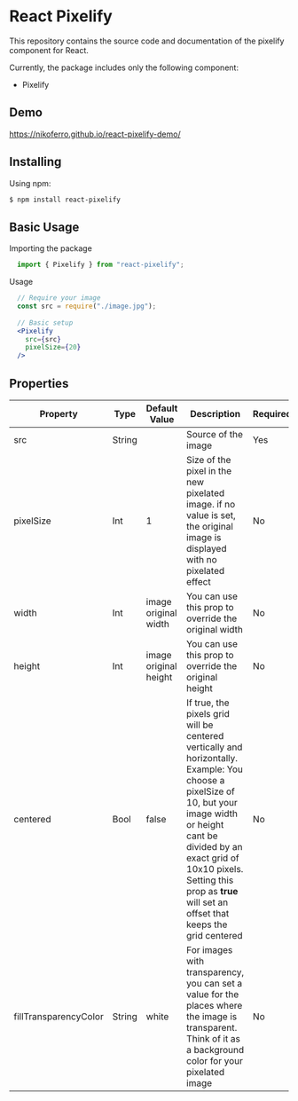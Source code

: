 # React Pixelify

This repository contains the source code and documentation of the pixelify component for React.

Currently, the package includes only the following component:

* Pixelify
## Demo

https://nikoferro.github.io/react-pixelify-demo/

## Installing

Using npm:

```bash
$ npm install react-pixelify
```

## Basic Usage

Importing the package

```jsx
  import { Pixelify } from "react-pixelify";
```
Usage 

```jsx
  // Require your image
  const src = require("./image.jpg");
  
  // Basic setup
  <Pixelify
    src={src}
    pixelSize={20}
  />
```

## Properties

| Property              | Type   | Default Value         | Description                                                                                                                                                                                                   | Required |
|-----------------------|--------|-----------------------|---------------------------------------------------------------------------------------------------------------------------------------------------------------------------------------------------------------|----------|
| src                   | String |                       | Source of the image                                                                                                                                                                                           | Yes      |
| pixelSize             | Int    | 1                     | Size of the pixel in the new pixelated image. if no value is set, the original image is displayed with no pixelated effect                                                                                    | No       |
| width                 | Int    | image original width  | You can use this prop to override the original width                                                                                                                                                          | No       |
| height                | Int    | image original height | You can use this prop to override the original height                                                                                                                                                         | No       |
| centered              | Bool   | false                 | If true, the pixels grid will be centered vertically and horizontally. Example: You choose a pixelSize of 10, but your image width or height cant be divided by an exact grid of 10x10 pixels. Setting this prop as **true** will set an offset that keeps the grid centered | No       |
| fillTransparencyColor | String | white                 | For images with transparency, you can set a value for the places where the image is transparent. Think of it as a background color for your pixelated image                                                   | No       |
